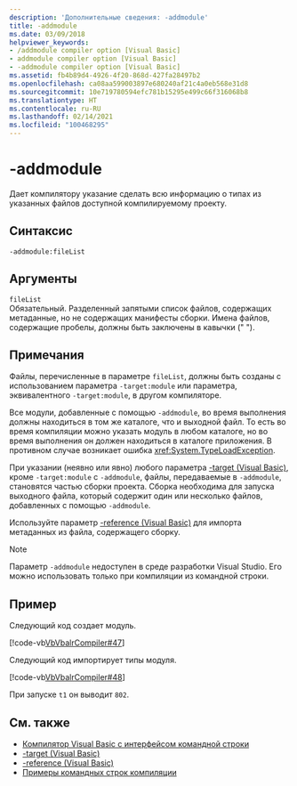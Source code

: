 ```yaml
---
description: 'Дополнительные сведения: -addmodule'
title: -addmodule
ms.date: 03/09/2018
helpviewer_keywords:
- /addmodule compiler option [Visual Basic]
- addmodule compiler option [Visual Basic]
- -addmodule compiler option [Visual Basic]
ms.assetid: fb4b89d4-4926-4f20-868d-427fa28497b2
ms.openlocfilehash: ca08aa599003897e680240af21c4a0eb568e31d8
ms.sourcegitcommit: 10e719780594efc781b15295e499c66f316068b8
ms.translationtype: HT
ms.contentlocale: ru-RU
ms.lasthandoff: 02/14/2021
ms.locfileid: "100468295"
---
```

# <a name="-addmodule"></a>-addmodule

Дает компилятору указание сделать всю информацию о типах из указанных файлов доступной компилируемому проекту.  
  
## <a name="syntax"></a>Синтаксис  
  
```console  
-addmodule:fileList  
```  
  
## <a name="arguments"></a>Аргументы  

 `fileList`  
 Обязательный. Разделенный запятыми список файлов, содержащих метаданные, но не содержащих манифесты сборки. Имена файлов, содержащие пробелы, должны быть заключены в кавычки (" ").  
  
## <a name="remarks"></a>Примечания  

 Файлы, перечисленные в параметре `fileList`, должны быть созданы с использованием параметра `-target:module` или параметра, эквивалентного `-target:module`, в другом компиляторе.  
  
 Все модули, добавленные с помощью `-addmodule`, во время выполнения должны находиться в том же каталоге, что и выходной файл. То есть во время компиляции можно указать модуль в любом каталоге, но во время выполнения он должен находиться в каталоге приложения. В противном случае возникает ошибка <xref:System.TypeLoadException>.  
  
 При указании (неявно или явно) любого параметра [-target (Visual Basic)](target.md), кроме `-target:module` с `-addmodule`, файлы, передаваемые в `-addmodule`, становятся частью сборки проекта. Сборка необходима для запуска выходного файла, который содержит один или несколько файлов, добавленных с помощью `-addmodule`.  
  
 Используйте параметр [-reference (Visual Basic)](reference.md) для импорта метаданных из файла, содержащего сборку.  
  
> [!NOTE]
> Параметр `-addmodule` недоступен в среде разработки Visual Studio. Его можно использовать только при компиляции из командной строки.  
  
## <a name="example"></a>Пример  

 Следующий код создает модуль.  
  
 [!code-vb[VbVbalrCompiler#47](~/samples/snippets/visualbasic/VS_Snippets_VBCSharp/VbVbalrCompiler/VB/OptionStrictOff.vb#47)]  
  
 Следующий код импортирует типы модуля.  
  
 [!code-vb[VbVbalrCompiler#48](~/samples/snippets/visualbasic/VS_Snippets_VBCSharp/VbVbalrCompiler/VB/OptionStrictOff.vb#48)]  
  
 При запуске `t1` он выводит `802`.  
  
## <a name="see-also"></a>См. также

- [Компилятор Visual Basic с интерфейсом командной строки](index.md)
- [-target (Visual Basic)](target.md)
- [-reference (Visual Basic)](reference.md)
- [Примеры командных строк компиляции](sample-compilation-command-lines.md)
